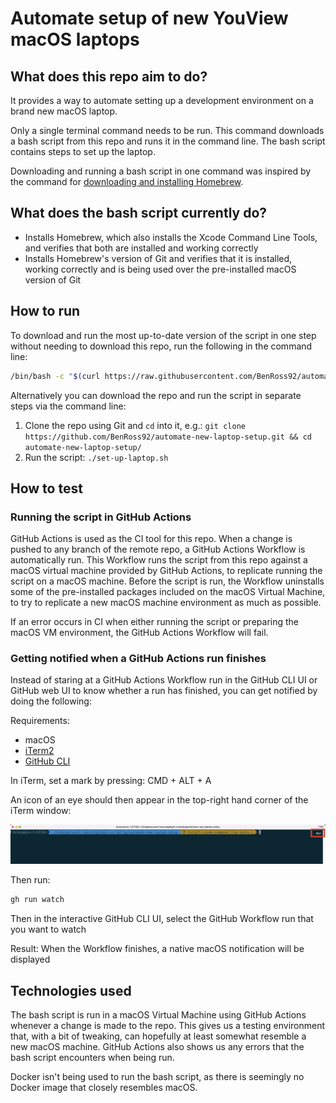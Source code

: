 # Automate setup of new YouView macOS laptops

## What does this repo aim to do?

It provides a way to automate setting up a development environment on a brand new macOS laptop.

Only a single terminal command needs to be run. This command downloads a bash script from this repo and runs it in the command line. The bash script contains steps to set up the laptop.

Downloading and running a bash script in one command was inspired by the command for [downloading and installing Homebrew](https://brew.sh/#:~:text=/bin/bash%20%2Dc%20%22%24(curl%20%2DfsSL%20https%3A//raw.githubusercontent.com/Homebrew/install/HEAD/install.sh)%22).

## What does the bash script currently do?

* Installs Homebrew, which also installs the Xcode Command Line Tools, and verifies that both are installed and working correctly
* Installs Homebrew's version of Git and verifies that it is installed, working correctly and is being used over the pre-installed macOS version of Git

## How to run

To download and run the most up-to-date version of the script in one step without needing to download this repo, run the following in the command line:

```bash
/bin/bash -c "$(curl https://raw.githubusercontent.com/BenRoss92/automate-new-laptop-setup/main/set-up-laptop.sh)"
```

Alternatively you can download the repo and run the script in separate steps via the command line:

1. Clone the repo using Git and `cd` into it, e.g.: `git clone https://github.com/BenRoss92/automate-new-laptop-setup.git && cd automate-new-laptop-setup/`
2. Run the script: `./set-up-laptop.sh`

## How to test

### Running the script in GitHub Actions

GitHub Actions is used as the CI tool for this repo. When a change is pushed to any branch of the remote repo, a GitHub Actions Workflow is automatically run. This Workflow runs the script from this repo against a macOS virtual machine provided by GitHub Actions, to replicate running the script on a macOS machine. Before the script is run, the Workflow uninstalls some of the pre-installed packages included on the macOS Virtual Machine, to try to replicate a new macOS machine environment as much as possible.

If an error occurs in CI when either running the script or preparing the macOS VM environment, the GitHub Actions Workflow will fail.

### Getting notified when a GitHub Actions run finishes

Instead of staring at a GitHub Actions Workflow run in the GitHub CLI UI or GitHub web UI to know whether a run has finished, you can get notified by doing the following:

Requirements:

* macOS
* [iTerm2](https://iterm2.com/)
* [GitHub CLI](https://cli.github.com/)

In iTerm, set a mark by pressing: CMD + ALT + A

An icon of an eye should then appear in the top-right hand corner of the iTerm window:

![iTerm mark](/docs-images/Screenshot%202023-05-25%20at%2011.37.12.png)

Then run:

```bash
gh run watch
```

Then in the interactive GitHub CLI UI, select the GitHub Workflow run that you want to watch

Result: When the Workflow finishes, a native macOS notification will be displayed

## Technologies used

The bash script is run in a macOS Virtual Machine using GitHub Actions whenever a change is made to the repo. This gives us a testing environment that, with a bit of tweaking, can hopefully at least somewhat resemble a new macOS machine. GitHub Actions also shows us any errors that the bash script encounters when being run.

Docker isn't being used to run the bash script, as there is seemingly no Docker image that closely resembles macOS.
